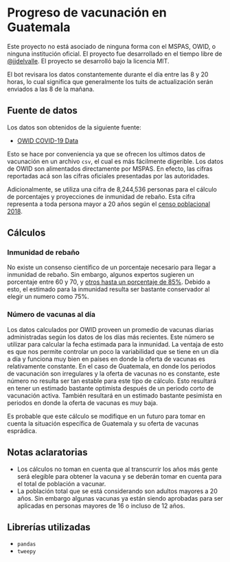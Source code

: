 # Progreso de vacunación en Guatemala

Este proyecto no está asociado de ninguna forma con el MSPAS, OWID, o ninguna institución oficial. El proyecto fue desarrollado en el tiempo libre de [@jjdelvalle](https://github.com/jjdelvalle). El proyecto se desarrolló bajo la licencia MIT.

El bot revisara los datos constantemente durante el día entre las 8 y 20 horas, lo cual significa que generalmente los tuits de actualización serán enviados a las 8 de la mañana.

## Fuente de datos

Los datos son obtenidos de la siguiente fuente:

* [OWID COVID-19 Data](https://github.com/owid/covid-19-data/tree/master/public/data/vaccinations)

Esto se hace por conveniencia ya que se ofrecen los ultimos datos de vacunación en un archivo `csv`, el cual es más fácilmente digerible.
Los datos de OWID son alimentados directamente por MSPAS. En efecto, las cifras reportadas acá son las cifras oficiales presentadas por las autoridades.

Adicionalmente, se utiliza una cifra de 8,244,536 personas para el cálculo de porcentajes y proyecciones de inmunidad de rebaño.
Esta cifra representa a toda persona mayor a 20 años según el [censo poblacional 2018](https://www.censopoblacion.gt/graficas).

## Cálculos

### Inmunidad de rebaño

No existe un consenso científico de un porcentaje necesario para llegar a inmunidad de rebaño.
Sin embargo, algunos expertos sugieren un porcentaje entre 60 y 70, y [otros hasta un porcentaje de 85%](https://www.cnbc.com/2020/12/16/cnbc-transcript-dr-anthony-fauci-speaks-with-cnbcs-meg-tirrell-live-during-the-cnbc-healthy-returns-livestream-today.html).
Debido a esto, el estimado para la inmunidad resulta ser bastante conservador al elegir un numero como 75%.

### Número de vacunas al día

Los datos calculados por OWID proveen un promedio de vacunas diarias administradas según los datos de los días más recientes.
Este número se utilizar para calcular la fecha estimada para la inmunidad.
La ventaja de esto es que nos permite controlar un poco la variabilidad que se tiene en un día a día y funciona muy bien en países en donde la oferta de vacunas es relativamente constante.
En el caso de Guatemala, en donde los periodos de vacunación son irregulares y la oferta de vacunas no es constante, este número no resulta ser tan estable para este tipo de cálculo.
Esto resultará en tener un estimado bastante optimista después de un periodo corto de vacunación activa.
También resultará en un estimado bastante pesimista en periodos en donde la oferta de vacunas es muy baja.

Es probable que este cálculo se modifique en un futuro para tomar en cuenta la situación específica de Guatemala y su oferta de vacunas esprádica.

## Notas aclaratorias

* Los cálculos no toman en cuenta que al transcurrir los años más gente será elegible para obtener la vacuna y se deberán tomar en cuenta para el total de población a vacunar.
* La población total que se está considerando son adultos mayores a 20 años. Sin embargo algunas vacunas ya están siendo aprobadas para ser aplicadas en personas mayores de 16 o incluso de 12 años.

## Librerías utilizadas

* `pandas`
* `tweepy`
